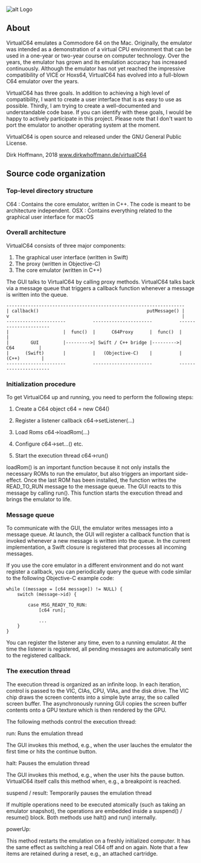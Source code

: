 ![alt Logo](http://www.dirkwhoffmann.de/virtualC64/pics/banner.png)


## About

VirtualC64 emulates a Commodore 64 on the Mac. Originally, the emulator was intended as a demonstration of a virtual CPU environment that can be used in a one-year or two-year course on computer technology. Over the years, the emulator has grown and its emulation accuracy has increased continuously. Although the emulator has not yet reached the impressive compatibility of VICE or Hoxs64, VirtualC64 has evolved into a full-blown C64 emulator over the years.  
 
VirtualC64 has three goals. In addition to achieving a high level of compatibility, I want to create a user interface that is as easy to use as possible. Thirdly, I am trying to create a well-documented and understandable code base. If you can identify with these goals, I would be happy to actively participate in this project. Please note that I don't want to port the emulator to another operating system at the moment. 

VirtualC64 is open source and released under the GNU General Public License.

Dirk Hoffmann, 2018
www.dirkwhoffmann.de/virtualC64

## Source code organization

### Top-level directory structure

C64 : Contains the core emulator, written in C++. The code is meant to be architecture independent. 
OSX : Contains everything related to the graphical user interface for macOS

### Overall architecture

VirtualC64 consists of three major components:

1. The graphical user interface (written in Swift)
2. The proxy (written in Objective-C)
3. The core emulator (written in C++)

The GUI talks to VirtualC64 by calling proxy methods. VirtualC64 talks back via
a message queue that triggers a callback function whenever a message is written into the queue. 

    ------------------------------------------------------------------
    | callback()                                        putMessage() |
    v                                                                |
    ----------------------          ----------------------          ----------------------
    |                    |  func()  |      C64Proxy      |  func()  |                    |
    |        GUI         |--------->| Swift / C++ bridge |--------->|        C64         |
    |      (Swift)       |          |   (Objective-C)    |          |       (C++)        |
    ----------------------          ----------------------          ----------------------


### Initialization procedure

To get VirtualC64 up and running, you need to perform the following steps:

1. Create a C64 object
c64 = new C64()

2. Register a listener callback
c64->setListener(...)

3. Load Roms
c64->loadRom(...)

4. Configure
c64->set...() etc.

5. Start the execution thread
c64->run()


loadRom() is an important function because it not only installs the necessary ROMs to run the emulator, but also triggers an important side-effect. Once the last ROM has been installed, the function writes the READ_TO_RUN message to the message queue. The GUI reacts to this message by calling run(). This function starts the execution thread and brings the emulator to life. 

 
### Message queue

To communicate with the GUI, the emulator writes messages into a message queue. At launch, the GUI will register a callback function that is invoked whenever a new message is written into the queue. In the current implementation, a Swift closure is registered that processes all incoming messages. 

If you use the core emulator in a different environment and do not want register a callback, you can periodically query the queue with code similar to the following Objective-C example code: 

    while ((message = [c64 message]) != NULL) {
        switch (message->id) {
            
            case MSG_READY_TO_RUN:
                [c64 run];
                
                ...
        }
    }

You can register the listener any time, even to a running emulator. At the time the listener is registered, all pending messages are automatically sent to the registered callback. 

### The execution thread

The execution thread is organized as an infinite loop. In each iteration, control is
passed to the VIC, CIAs, CPU, VIAs, and the disk drive. The VIC chip draws the screen
contents into a simple byte array, the so called screen buffer. The asynchronously
running GUI copies the screen buffer contents onto a GPU texture which is then rendered
by the GPU.

The following methods control the execution thread:


run: Runs the emulation thread
 
The GUI invokes this method, e.g., when the user lauches the
emulator the first time or hits the continue button.

halt: Pauses the emulation thread
 
The GUI invokes this method, e.g., when the user hits the pause button.
VirtualC64 itself calls this method when, e.g., a breakpoint is reached.

suspend / result: Temporarily pauses the emulation thread
 
If multiple operations need to be executed atomically (such as
taking an emulator snapshot), the operations are embedded inside a
suspend() / resume() block. Both methods use halt() and run() internally.

powerUp:
 
This method restarts the emulation on a freshly initialized computer.
It has the same effect as switching a real C64 off and on again. Note that a
 few items are retained during a reset, e.g., an attached cartridge.




